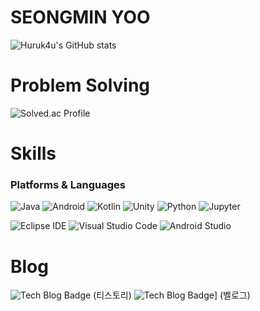 # SEONGMIN YOO
![Huruk4u's GitHub stats](https://github-readme-stats.vercel.app/api?username=Huruk4u&show_icons=true&theme=dark)

# Problem Solving
![Solved.ac Profile](http://mazassumnida.wtf/api/v2/generate_badge?boj=sungmin915)


# Skills
### Platforms & Languages
![Java](https://img.shields.io/badge/Java-007396.svg?&style=for-the-badge&logo=Java&logoColor=white)
![Android](https://img.shields.io/badge/Android-34A853.svg?&style=for-the-badge&logo=Android&logoColor=white)
![Kotlin](https://img.shields.io/badge/Kotlin-7F52FF.svg?&style=for-the-badge&logo=Kotlin&logoColor=white)
![Unity](https://img.shields.io/badge/Unity-000000.svg?&style=for-the-badge&logo=Kotlin&logoColor=white)
![Python](https://img.shields.io/badge/Python-3776AB.svg?&style=for-the-badge&logo=Python&logoColor=white)
![Jupyter](https://img.shields.io/badge/Jupyter-F37626.svg?&style=for-the-badge&logo=Jupyter&logoColor=white)

![Eclipse IDE](https://img.shields.io/badge/Eclipse%20IDE-2C2255.svg?&style=for-the-badge&logo=Eclipse%20IDE&logoColor=white)
![Visual Studio Code](https://img.shields.io/badge/Visual%20Studio%20Code-007ACC.svg?&style=for-the-badge&logo=Visual%20Studio%20Code&logoColor=white)
![Android Studio](https://img.shields.io/badge/Android%20Studio-3DDC84.svg?&style=for-the-badge&logo=Android%20Studio&logoColor=white)

# Blog
![Tech Blog Badge](http://img.shields.io/badge/-Tech%20blog-black?style=flat-square&logo=github&link=https://5ylop.tistory.com/) (티스토리)
![Tech Blog Badge](http://img.shields.io/badge/-Tech%20blog-black?style=flat-square&logo=github&link=[https://5ylop.tistory.com/)] (벨로그)
